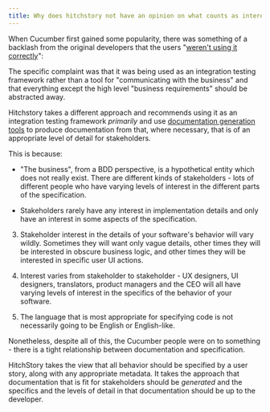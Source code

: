 ```yaml
---
title: Why does hitchstory not have an opinion on what counts as interesting to "the business"?
---
```


When Cucumber first gained some popularity, there was something of a backlash
from the original developers that the users "[weren't using it correctly](https://cucumber.io/blog/collaboration/the-worlds-most-misunderstood-collaboration-tool/)":

The specific complaint was that it was being used as an integration testing
framework rather than a tool for "communicating with the business" and that everything
except the high level "business requirements" should be abstracted away.

Hitchstory takes a different approach and recommends using it as an integration testing framework *primarily* and use [documentation generation tools](../../using/generate-documentation) to produce documentation from that, where necessary, that is of an appropriate level of detail for stakeholders.

This is because:

- "The business", from a BDD perspective, is a hypothetical entity which does not really exist. There are different kinds of stakeholders - lots of different people who have varying levels of interest in the different parts of the specification.

- Stakeholders rarely have any interest in implementation details and only have an interest in some aspects of the specification.

3. Stakeholder interest in the details of your software's behavior will vary wildly. Sometimes they will want only vague details, other times they will be interested in obscure business logic, and other times they will be interested in specific user UI actions.

4. Interest varies from stakeholder to stakeholder - UX designers, UI designers, translators, product managers and the CEO will all have varying levels of interest in the specifics of the behavior of your software.

5. The language that is most appropriate for specifying code is not necessarily going to be English or English-like. 

Nonetheless, despite all of this, the Cucumber people were on to something - there is a tight relationship between documentation and specification.

HitchStory takes the view that all behavior should be specified by a user story, along with any appropriate metadata. It takes the 
approach that documentation that is fit for stakeholders should be *generated* and the specifics and the levels of detail in that
documentation should be up to the developer.
